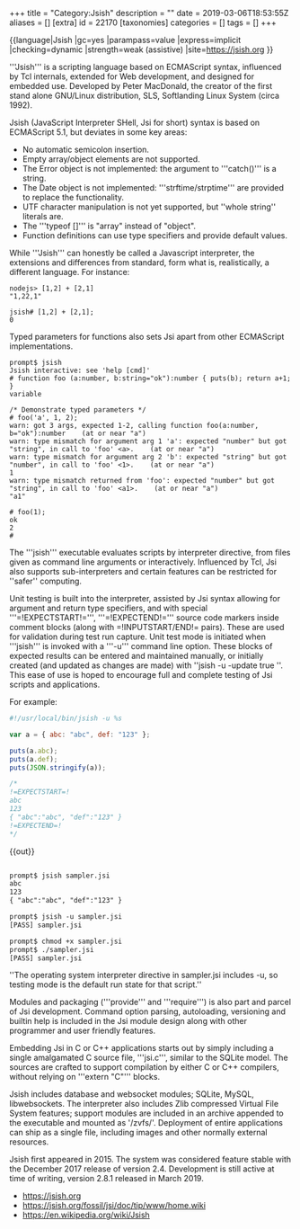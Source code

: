 +++
title = "Category:Jsish"
description = ""
date = 2019-03-06T18:53:55Z
aliases = []
[extra]
id = 22170
[taxonomies]
categories = []
tags = []
+++

{{language|Jsish
|gc=yes
|parampass=value
|express=implicit
|checking=dynamic
|strength=weak (assistive)
|site=https://jsish.org
}}

'''Jsish''' is a scripting language based on ECMAScript syntax, influenced by Tcl internals, extended for Web development, and designed for embedded use. Developed by Peter MacDonald, the creator of the first stand alone GNU/Linux distribution, SLS, Softlanding Linux System (circa 1992).

Jsish (JavaScript Interpreter SHell, Jsi for short) syntax is based on ECMAScript 5.1, but deviates in some key areas:

* No automatic semicolon insertion.
* Empty array/object elements are not supported.
* The Error object is not implemented: the argument to '''catch()''' is a string.
* The Date object is not implemented: '''strftime/strptime''' are provided to replace the functionality.
* UTF character manipulation is not yet supported, but ''whole string'' literals are.
* The '''typeof []''' is "array" instead of "object".
* Function definitions can use type specifiers and provide default values.


While '''Jsish''' can honestly be called a Javascript interpreter, the extensions and differences from standard, form what is, realistically, a different language.  For instance:

    nodejs> [1,2] + [2,1]
    "1,22,1"
    
    jsish# [1,2] + [2,1];
    0

Typed parameters for functions also sets Jsi apart from other ECMAScript implementations.

    prompt$ jsish
    Jsish interactive: see 'help [cmd]'
    # function foo (a:number, b:string="ok"):number { puts(b); return a+1; }
    variable
    
    /* Demonstrate typed parameters */
    # foo('a', 1, 2);
    warn: got 3 args, expected 1-2, calling function foo(a:number, b="ok"):number    (at or near "a")
    warn: type mismatch for argument arg 1 'a': expected "number" but got "string", in call to 'foo' <a>.    (at or near "a")
    warn: type mismatch for argument arg 2 'b': expected "string" but got "number", in call to 'foo' <1>.    (at or near "a")
    1
    warn: type mismatch returned from 'foo': expected "number" but got "string", in call to 'foo' <a1>.    (at or near "a")
    "a1"
    
    # foo(1);
    ok
    2
    #


The '''jsish''' executable evaluates scripts by interpreter directive, from files given as command line arguments or interactively.  Influenced by Tcl, Jsi also supports sub-interpreters and certain features can be restricted for ''safer'' computing.

Unit testing is built into the interpreter, assisted by Jsi syntax allowing for argument and return type specifiers, and with special '''=!EXPECTSTART!=''', '''=!EXPECTEND!=''' source code markers inside comment blocks (along with =!INPUTSTART/END!= pairs). These are used for validation during test run capture. Unit test mode is initiated when '''jsish''' is invoked with a '''-u''' command line option.  These blocks of expected results can be entered and maintained manually, or initially created (and updated as changes are made) with ''jsish -u -update true <scriptname>''. This ease of use is hoped to encourage full and complete testing of Jsi scripts and applications.

For example:


```javascript
#!/usr/local/bin/jsish -u %s

var a = { abc: "abc", def: "123" };

puts(a.abc);
puts(a.def);
puts(JSON.stringify(a));

/*
!=EXPECTSTART=!
abc
123
{ "abc":"abc", "def":"123" }
!=EXPECTEND=!
*/
```


{{out}}

```txt

prompt$ jsish sampler.jsi
abc
123
{ "abc":"abc", "def":"123" }

prompt$ jsish -u sampler.jsi
[PASS] sampler.jsi

prompt$ chmod +x sampler.jsi
prompt$ ./sampler.jsi
[PASS] sampler.jsi
```


''The operating system interpreter directive in sampler.jsi includes -u, so testing mode is the default run state for that script.''

Modules and packaging ('''provide''' and '''require''') is also part and parcel of Jsi development. Command option parsing, autoloading, versioning and builtin help is included in the Jsi module design along with other programmer and user friendly features.

Embedding Jsi in C or C++ applications starts out by simply including a single amalgamated C source file, '''jsi.c''', similar to the SQLite model.  The sources are crafted to support compilation by either C or C++ compilers, without relying on '''extern "C"''' blocks.

Jsish includes database and websocket modules; SQLite, MySQL, libwebsockets. The interpreter also includes Zlib compressed Virtual File System features; support modules are included in an archive appended to the executable and mounted as '/zvfs/'.  Deployment of entire applications can ship as a single file, including images and other normally external resources.

Jsish first appeared in 2015. The system was considered feature stable with the December 2017 release of version 2.4.  Development is still active at time of writing, version 2.8.1 released in March 2019.

* https://jsish.org
* https://jsish.org/fossil/jsi/doc/tip/www/home.wiki
* https://en.wikipedia.org/wiki/Jsish
